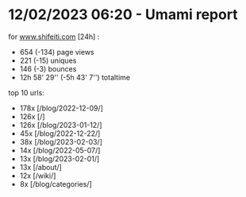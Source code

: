 # 12/02/2023 06:20 - Umami report
for www.shifeiti.com [24h] :

 - 654 (-134) page views
 - 221 (-15) uniques
 - 146 (-3) bounces
 - 12h 58' 29'' (-5h 43' 7'') totaltime


top 10 urls:
 - 178x [/blog/2022-12-09/]
 - 126x [/]
 - 126x [/blog/2023-01-12/]
 - 45x [/blog/2022-12-22/]
 - 38x [/blog/2023-02-03/]
 - 14x [/blog/2022-05-07/]
 - 13x [/blog/2023-02-01/]
 - 13x [/about/]
 - 12x [/wiki/]
 - 8x [/blog/categories/]


